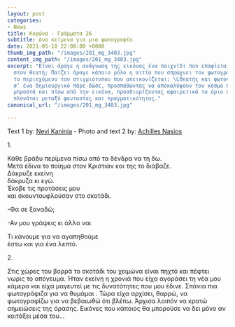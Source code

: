 ```yaml
---
layout: post
categories:
- News
title: Κορώνα - Γράμματα 26
subtitle: Δυο κείμενα για μια φωτογραφία.
date: 2021-05-10 22:00:00 +0000
thumb_img_path: "/images/201_mg_3403.jpg"
content_img_path: "/images/201_mg_3403.jpg"
excerpt: "Είναι άραγε η ανάγνωση της εικόνας ένα παιχνίδι που επαφίεται αποκλειστικά
  στον θεατή; Παίζει άραγε κάποιο ρόλο η αιτία που σπρώχνει τον φωτογράφο να επιλέξει
  το περιεχόμενο του στιγμιότυπου που απεικονίζεται; \LΘεατής και φωτογράφος συνευρίσκονται
  σ’ ένα δημιουργικό πάρε-δώσε, προσπαθώντας να αποκαλύψουν τον κόσμο που υπάρχει
  μπροστά και πίσω από την εικόνα, προσδιορίζοντας αφαιρετικά το όριο που μπορεί να
  πλανάται μεταξύ φαντασίας και πραγματικότητας."
canonical_url: "/images/201_mg_3403.jpg"

---
```

Text 1 by: <a href="https://www.facebook.com/nevi.kaninia" target="blank">Nevi Kaninia</a> - Photo and text 2 by: <a href="https://anikon.org/" target="blank">Achilles Nasios</a>

1\.

Κάθε βράδυ περίμενα πίσω από τα δένδρα να τη δω.  
Μετά έδινα το ποίημα στον Κριστιάν και της το διάβαζε.  
Δάκρυζε εκείνη  
δάκρυζα κι εγώ.  
Έκοβε τις προτάσεις μου  
και σκουντουφλούσαν στο σκοτάδι.

\-Θα σε ξαναδώ;

\-Αν μου γράψεις κι άλλο ναι

Τι κάνουμε για να αγαπηθούμε  
έστω και για ένα λεπτό.

2\.

Στις χώρες του βορρά το σκοτάδι του χειμώνα είναι πηχτό και πέφτει νωρίς το απόγευμα. Ήταν εκείνη η χρονιά που είχα αγοράσει τη νέα μου κάμερα και είχα μαγευτεί με τις δυνατότητες που μου έδινε. Σπάνια πια φωτογράφιζα για να θυμάμαι . Τώρα είχα αρχίσει, θαρρώ, να φωτογραφίζω για να βεβαιωθώ ότι βλέπω. Άρχισα λοιπόν να κρατώ σημειώσεις της όρασης. Εικόνες που κάποιος θα μπορούσε να δει μόνο αν κοιτάξει μέσα του…